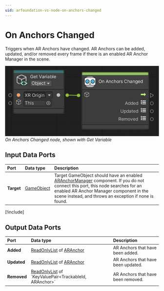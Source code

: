 ```yaml
---
uid: arfoundation-vs-node-on-anchors-changed
---
```

# On Anchors Changed

Triggers when AR Anchors have changed. AR Anchors can be added, updated, and/or removed every frame if there is an enabled AR Anchor Manager in the scene.

![On Anchors Changed](../../images/visual-scripting/vs-on-anchors-changed.png)<br/>*On Anchors Changed node, shown with Get Variable*

## Input Data Ports

| Port | Data type | Description |
| :--- | :-------- | :---------- |
| **Target** | [GameObject](xref:UnityEngine.GameObject) | Target GameObject should have an enabled [ARAnchorManager](xref:arfoundation-anchors#ar-anchor-manager-component) component. If you do not connect this port, this node searches for an enabled AR Anchor Manager component in the scene instead, and throws an exception if none is found. |

[!include[](snippets/get-variable-tip.md)]

## Output Data Ports

| Port | Data type | Description |
| :--- | :-------- | :---------- |
| **Added** | [ReadOnlyList](xref:Unity.XR.CoreUtils.Collections.ReadOnlyList`1) of [ARAnchor](xref:UnityEngine.XR.ARFoundation.ARAnchor) | AR Anchors that have been added. |
| **Updated** | [ReadOnlyList](xref:Unity.XR.CoreUtils.Collections.ReadOnlyList`1) of [ARAnchor](xref:UnityEngine.XR.ARFoundation.ARAnchor) | AR Anchors that have been updated. |
| **Removed** | [ReadOnlyList](xref:Unity.XR.CoreUtils.Collections.ReadOnlyList`1) of `KeyValuePair<TrackableId, ARAnchor>` | AR Anchors that have been removed. |
